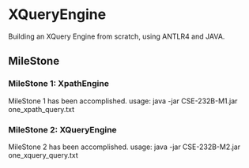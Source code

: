 # XQueryEngine
Building an XQuery Engine from scratch, using ANTLR4 and JAVA. 

## MileStone
### MileStone 1: XpathEngine
MileStone 1 has been accomplished.
    usage: java -jar CSE-232B-M1.jar one_xpath_query.txt
    
### MileStone 2: XQueryEngine
MileStone 2 has been accomplished.
    usage: java -jar CSE-232B-M2.jar one_xquery_query.txt
